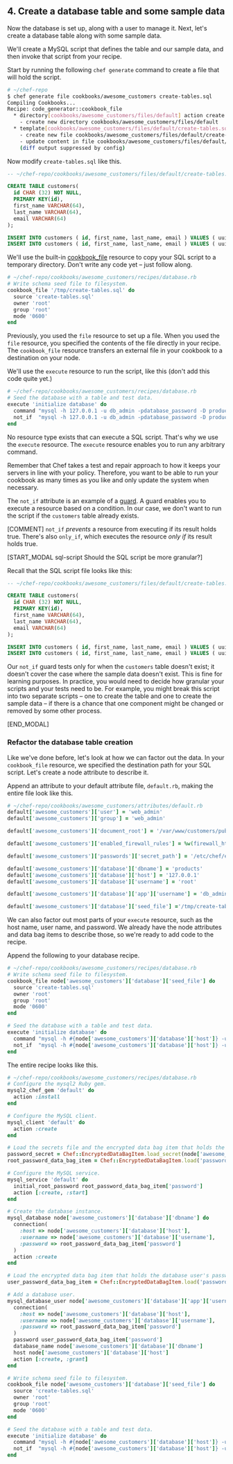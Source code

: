 ## 4. Create a database table and some sample data

Now the database is set up, along with a user to manage it. Next, let's create a database table along with some sample data.

We'll create a MySQL script that defines the table and our sample data, and then invoke that script from your recipe.

Start by running the following `chef generate` command to create a file that will hold the script.

```bash
# ~/chef-repo
$ chef generate file cookbooks/awesome_customers create-tables.sql
Compiling Cookbooks...
Recipe: code_generator::cookbook_file
  * directory[cookbooks/awesome_customers/files/default] action create
    - create new directory cookbooks/awesome_customers/files/default
  * template[cookbooks/awesome_customers/files/default/create-tables.sql] action create
    - create new file cookbooks/awesome_customers/files/default/create-tables.sql
    - update content in file cookbooks/awesome_customers/files/default/create-tables.sql from none to e3b0c4
    (diff output suppressed by config)
```

Now modify <code class="file-path">create-tables.sql</code> like this.

```sql
-- ~/chef-repo/cookbooks/awesome_customers/files/default/create-tables.sql

CREATE TABLE customers(
  id CHAR (32) NOT NULL,
  PRIMARY KEY(id),
  first_name VARCHAR(64),
  last_name VARCHAR(64),
  email VARCHAR(64)
);

INSERT INTO customers ( id, first_name, last_name, email ) VALUES ( uuid(), 'Jane', 'Smith', 'jane.smith@example.com' );
INSERT INTO customers ( id, first_name, last_name, email ) VALUES ( uuid(), 'Dave', 'Richards', 'dave.richards@example.com' );
```

We'll use the built-in [cookbook_file](https://docs.chef.io/resource_cookbook_file.html) resource to copy your SQL script to a temporary directory. Don't write any code yet &ndash; just follow along.

```ruby
# ~/chef-repo/cookbooks/awesome_customers/recipes/database.rb
# Write schema seed file to filesystem.
cookbook_file '/tmp/create-tables.sql' do
  source 'create-tables.sql'
  owner 'root'
  group 'root'
  mode '0600'
end
```

Previously, you used the `file` resource to set up a file. When you used the `file` resource, you specified the contents of the file directly in your recipe. The `cookbook_file` resource transfers an external file in your cookbook to a destination on your node.

We'll use the `execute` resource to run the script, like this (don't add this code quite yet.)

```ruby
# ~/chef-repo/cookbooks/awesome_customers/recipes/database.rb
# Seed the database with a table and test data.
execute 'initialize database' do
  command "mysql -h 127.0.0.1 -u db_admin -pdatabase_password -D products < /tmp/create-tables.sql"
  not_if  "mysql -h 127.0.0.1 -u db_admin -pdatabase_password -D products -e 'describe customers;'"
end
```

No resource type exists that can execute a SQL script. That's why we use the `execute` resource. The `execute` resource enables you to run any arbitrary command.

Remember that Chef takes a test and repair approach to how it keeps your servers in line with your policy. Therefore, you want to be able to run your cookbook as many times as you like and only update the system when necessary.

The `not_if` attribute is an example of a [guard](https://docs.chef.io/resource_common.html#guards). A guard enables you to execute a resource based on a condition. In our case, we don't want to run the script if the `customers` table already exists.

[COMMENT] `not_if` _prevents_ a resource from executing if its result holds true. There's also `only_if`, which executes the resource _only if_ its result holds true.

[START_MODAL sql-script Should the SQL script be more granular?]

Recall that the SQL script file looks like this:

```sql
-- ~/chef-repo/cookbooks/awesome_customers/files/default/create-tables.sql

CREATE TABLE customers(
  id CHAR (32) NOT NULL,
  PRIMARY KEY(id),
  first_name VARCHAR(64),
  last_name VARCHAR(64),
  email VARCHAR(64)
);

INSERT INTO customers ( id, first_name, last_name, email ) VALUES ( uuid(), 'Jane', 'Smith', 'jane.smith@example.com' );
INSERT INTO customers ( id, first_name, last_name, email ) VALUES ( uuid(), 'Dave', 'Richards', 'dave.richards@example.com' );
```

Our `not_if` guard tests only for when the `customers` table doesn't exist; it doesn't cover the case where the sample data doesn't exist. This is fine for learning purposes. In practice, you would need to decide how granular your scripts and your tests need to be. For example, you might break this script into two separate scripts &ndash; one to create the table and one to create the sample data &ndash; if there is a chance that one component might be changed or removed by some other process.

[END_MODAL]

### Refactor the database table creation

Like we've done before, let's look at how we can factor out the data. In your `cookbook_file` resource, we specified the destination path for your SQL script. Let's create a node attribute to describe it.

Append an attribute to your default attribute file, <code class="file-path">default.rb</code>, making the entire file look like this.

```ruby
# ~/chef-repo/cookbooks/awesome_customers/attributes/default.rb
default['awesome_customers']['user'] = 'web_admin'
default['awesome_customers']['group'] = 'web_admin'

default['awesome_customers']['document_root'] = '/var/www/customers/public_html'

default['awesome_customers']['enabled_firewall_rules'] = %w(firewall_http firewall_sshd)

default['awesome_customers']['passwords']['secret_path'] = '/etc/chef/encrypted_data_bag_secret'

default['awesome_customers']['database']['dbname'] = 'products'
default['awesome_customers']['database']['host'] = '127.0.0.1'
default['awesome_customers']['database']['username'] = 'root'

default['awesome_customers']['database']['app']['username'] = 'db_admin'

default['awesome_customers']['database']['seed_file'] ='/tmp/create-tables.sql'
```

We can also factor out most parts of your `execute` resource, such as the host name, user name, and password. We already have the node attributes and data bag items to describe those, so we're ready to add code to the recipe.

Append the following to your database recipe.

```ruby
# ~/chef-repo/cookbooks/awesome_customers/recipes/database.rb
# Write schema seed file to filesystem.
cookbook_file node['awesome_customers']['database']['seed_file'] do
  source 'create-tables.sql'
  owner 'root'
  group 'root'
  mode '0600'
end

# Seed the database with a table and test data.
execute 'initialize database' do
  command "mysql -h #{node['awesome_customers']['database']['host']} -u #{node['awesome_customers']['database']['app']['username']} -p#{user_password_data_bag_item['password']} -D #{node['awesome_customers']['database']['dbname']} < #{node['awesome_customers']['database']['seed_file']}"
  not_if  "mysql -h #{node['awesome_customers']['database']['host']} -u #{node['awesome_customers']['database']['app']['username']} -p#{user_password_data_bag_item['password']} -D #{node['awesome_customers']['database']['dbname']} -e 'describe customers;'"
end
```

The entire recipe looks like this.

```ruby
# ~/chef-repo/cookbooks/awesome_customers/recipes/database.rb
# Configure the mysql2 Ruby gem.
mysql2_chef_gem 'default' do
  action :install
end

# Configure the MySQL client.
mysql_client 'default' do
  action :create
end

# Load the secrets file and the encrypted data bag item that holds the root password.
password_secret = Chef::EncryptedDataBagItem.load_secret(node['awesome_customers']['passwords']['secret_path'])
root_password_data_bag_item = Chef::EncryptedDataBagItem.load('passwords', 'sql_server_root_password', password_secret)

# Configure the MySQL service.
mysql_service 'default' do
  initial_root_password root_password_data_bag_item['password']
  action [:create, :start]
end

# Create the database instance.
mysql_database node['awesome_customers']['database']['dbname'] do
  connection(
    :host => node['awesome_customers']['database']['host'],
    :username => node['awesome_customers']['database']['username'],
    :password => root_password_data_bag_item['password']
  )
  action :create
end

# Load the encrypted data bag item that holds the database user's password.
user_password_data_bag_item = Chef::EncryptedDataBagItem.load('passwords', 'db_admin_password', password_secret)

# Add a database user.
mysql_database_user node['awesome_customers']['database']['app']['username'] do
  connection(
    :host => node['awesome_customers']['database']['host'],
    :username => node['awesome_customers']['database']['username'],
    :password => root_password_data_bag_item['password']
  )
  password user_password_data_bag_item['password']
  database_name node['awesome_customers']['database']['dbname']
  host node['awesome_customers']['database']['host']
  action [:create, :grant]
end

# Write schema seed file to filesystem.
cookbook_file node['awesome_customers']['database']['seed_file'] do
  source 'create-tables.sql'
  owner 'root'
  group 'root'
  mode '0600'
end

# Seed the database with a table and test data.
execute 'initialize database' do
  command "mysql -h #{node['awesome_customers']['database']['host']} -u #{node['awesome_customers']['database']['app']['username']} -p#{user_password_data_bag_item['password']} -D #{node['awesome_customers']['database']['dbname']} < #{node['awesome_customers']['database']['seed_file']}"
  not_if  "mysql -h #{node['awesome_customers']['database']['host']} -u #{node['awesome_customers']['database']['app']['username']} -p#{user_password_data_bag_item['password']} -D #{node['awesome_customers']['database']['dbname']} -e 'describe customers;'"
end
```
